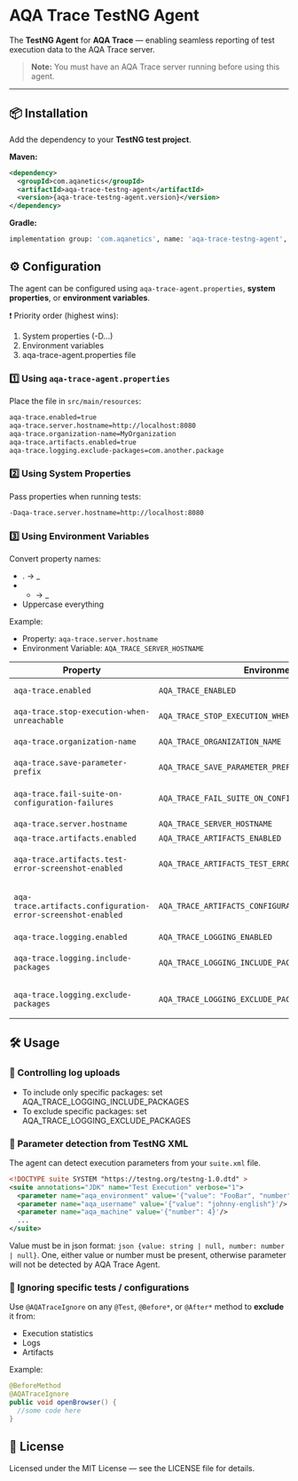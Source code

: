 # AQA Trace TestNG Agent

The **TestNG Agent** for **AQA Trace** — enabling seamless reporting of test execution data to the AQA Trace server.

> **Note:** You must have an AQA Trace server running before using this agent.

---

## 📦 Installation

Add the dependency to your **TestNG test project**.

**Maven:**
```xml
<dependency>
  <groupId>com.aqanetics</groupId>
  <artifactId>aqa-trace-testng-agent</artifactId>
  <version>{aqa-trace-testng-agent.version}</version>
</dependency>
```

**Gradle:**

```bash
implementation group: 'com.aqanetics', name: 'aqa-trace-testng-agent', version: '{version}'
```

## ⚙️ Configuration

The agent can be configured using `aqa-trace-agent.properties`, **system properties**, or **environment variables**.

❗ Priority order (highest wins):

1. System properties (-D...)
2. Environment variables
3. aqa-trace-agent.properties file

### 1️⃣ Using `aqa-trace-agent.properties`

Place the file in `src/main/resources`:

```bash
aqa-trace.enabled=true
aqa-trace.server.hostname=http://localhost:8080
aqa-trace.organization-name=MyOrganization
aqa-trace.artifacts.enabled=true
aqa-trace.logging.exclude-packages=com.another.package
```

### 2️⃣ Using System Properties

Pass properties when running tests:
```bash
-Daqa-trace.server.hostname=http://localhost:8080
```

### 3️⃣ Using Environment Variables

Convert property names:
- . → _
- - → _
- Uppercase everything

Example:

* Property: `aqa-trace.server.hostname`
* Environment Variable: `AQA_TRACE_SERVER_HOSTNAME`

| Property                                                     | Environment Variable                                         | Type      | Default             | Mandatory | Description                                                                     |
|--------------------------------------------------------------|--------------------------------------------------------------|-----------|---------------------|-----------|---------------------------------------------------------------------------------|
| `aqa-trace.enabled`                                          | `AQA_TRACE_ENABLED`                                          | boolean   | false               | ❌         | Enable/disable the agent.                                                       |
| `aqa-trace.stop-execution-when-unreachable`                  | `AQA_TRACE_STOP_EXECUTION_WHEN_UNREACHABLE`                  | boolean   | false               | ❌         | Stop tests if AQA Trace server is unreachable.                                  |
| `aqa-trace.organization-name`                                | `AQA_TRACE_ORGANIZATION_NAME`                                | string    | —                   | ✅         | Organization name for execution context.                                        |
| `aqa-trace.save-parameter-prefix`                            | `AQA_TRACE_SAVE_PARAMETER_PREFIX`                            | string    | AQA                 | ❌         | Prefix for saving extra execution info.                                         |
| `aqa-trace.fail-suite-on-configuration-failures`             | `AQA_TRACE_FAIL_SUITE_ON_CONFIGURATION_FAILURES`             | boolean   | false               | ❌         | Mark suite as failed if configuration errors occur.                             |
| `aqa-trace.server.hostname`                                  | `AQA_TRACE_SERVER_HOSTNAME`                                  | string    | —                   | ✅         | AQA Trace server URL.                                                           |
| `aqa-trace.artifacts.enabled`                                | `AQA_TRACE_ARTIFACTS_ENABLED`                                | boolean   | false               | ❌         | Enable artifact uploads.                                                        |
| `aqa-trace.artifacts.test-error-screenshot-enabled`          | `AQA_TRACE_ARTIFACTS_TEST_ERROR_SCREENSHOT_ENABLED`          | boolean   | false               | ❌         | Upload screenshots for test errors. Requires `artifacts.enabled=true`.          |
| `aqa-trace.artifacts.configuration-error-screenshot-enabled` | `AQA_TRACE_ARTIFACTS_CONFIGURATION_ERROR_SCREENSHOT_ENABLED` | boolean   | false               | ❌         | Upload screenshots for configuration errors. Requires `artifacts.enabled=true`. |
| `aqa-trace.logging.enabled`                                  | `AQA_TRACE_LOGGING_ENABLED`                                  | boolean   | false               | ❌         | Enable log uploads.                                                             |
| `aqa-trace.logging.include-packages`                         | `AQA_TRACE_LOGGING_INCLUDE_PACKAGES`                         | string\[] | —                   | ❌         | Comma-separated package prefixes to include.                                    |
| `aqa-trace.logging.exclude-packages`                         | `AQA_TRACE_LOGGING_EXCLUDE_PACKAGES`                         | string\[] | com.aqanetics.agent | ❌         | Comma-separated package prefixes to exclude.                                    |


## 🛠 Usage

### 🎯 Controlling log uploads

* To include only specific packages: set AQA_TRACE_LOGGING_INCLUDE_PACKAGES
* To exclude specific packages: set AQA_TRACE_LOGGING_EXCLUDE_PACKAGES

### 📑 Parameter detection from TestNG XML

The agent can detect execution parameters from your `suite.xml` file.

```xml
<!DOCTYPE suite SYSTEM "https://testng.org/testng-1.0.dtd" >
<suite annotations="JDK" name="Test Execution" verbose="1">
  <parameter name="aqa_environment" value='{"value": "FooBar", "number": 42}'/>
  <parameter name="aqa_username" value='{"value": "johnny-english"}'/>
  <parameter name="aqa_machine" value='{"number": 4}'/>
  ...
</suite>
```

Value must be in json format: ```json {value: string | null, number: number | null}```. One, either value or number must be present, otherwise parameter will not be detected by AQA Trace Agent.

### 🚫 Ignoring specific tests / configurations

Use `@AQATraceIgnore` on any `@Test`, `@Before*`, or `@After*` method to **exclude** it from:

* Execution statistics
* Logs
* Artifacts

Example: 

```java
@BeforeMethod
@AQATraceIgnore
public void openBrowser() {
  //some code here
}
```

## 📄 License

Licensed under the MIT License — see the LICENSE file for details.